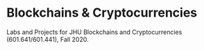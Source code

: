 # Blockchains & Cryptocurrencies
Labs and Projects for JHU Blockchains and Cryptocurrencies (601.641/601.441), Fall 2020.

